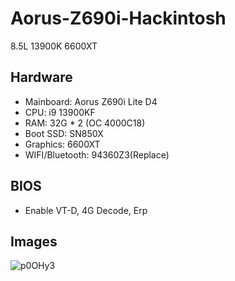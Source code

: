 # Aorus-Z690i-Hackintosh
8.5L 13900K 6600XT

## Hardware

* Mainboard: Aorus Z690i Lite D4
* CPU: i9 13900KF
* RAM: 32G * 2 (OC 4000C18)
* Boot SSD: SN850X
* Graphics: 6600XT
* WIFI/Bluetooth: 94360Z3(Replace)


## BIOS

* Enable VT-D, 4G Decode, Erp


## Images
![p0OHy3](https://img.trackcloud.top/uPic/p0OHy3.png)
